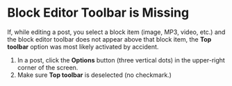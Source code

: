 # Block Editor Toolbar is Missing

If, while editing a post, you select a block item (image, MP3, video, etc.) and the block editor toolbar does not appear above that block item, the **Top toolbar** option was most likely activated by accident.&#x20;

1. In a post, click the **Options** button (three vertical dots) in the upper-right corner of the screen.
2. Make sure **Top toolbar** is deselected (no checkmark.) &#x20;
